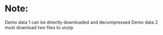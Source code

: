 # Note:
Demo data 1 can be directly downloaded and decompressed
Demo data 2 must download two files to unzip
